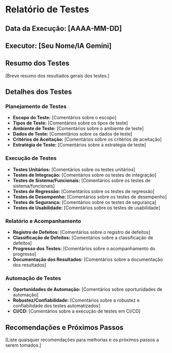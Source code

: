 # Relatório de Testes

## Data da Execução: [AAAA-MM-DD]

## Executor: [Seu Nome/IA Gemini]

## Resumo dos Testes

[Breve resumo dos resultados gerais dos testes.]

## Detalhes dos Testes

### Planejamento de Testes

*   **Escopo do Teste:** [Comentários sobre o escopo]
*   **Tipos de Teste:** [Comentários sobre os tipos de teste]
*   **Ambiente de Teste:** [Comentários sobre o ambiente de teste]
*   **Dados de Teste:** [Comentários sobre os dados de teste]
*   **Critérios de Aceitação:** [Comentários sobre os critérios de aceitação]
*   **Estratégia de Teste:** [Comentários sobre a estratégia de teste]

### Execução de Testes

*   **Testes Unitários:** [Comentários sobre os testes unitários]
*   **Testes de Integração:** [Comentários sobre os testes de integração]
*   **Testes de Sistema/Funcionais:** [Comentários sobre os testes de sistema/funcionais]
*   **Testes de Regressão:** [Comentários sobre os testes de regressão]
*   **Testes de Desempenho:** [Comentários sobre os testes de desempenho]
*   **Testes de Segurança:** [Comentários sobre os testes de segurança]
*   **Testes de Usabilidade:** [Comentários sobre os testes de usabilidade]

### Relatório e Acompanhamento

*   **Registro de Defeitos:** [Comentários sobre o registro de defeitos]
*   **Classificação de Defeitos:** [Comentários sobre a classificação de defeitos]
*   **Progresso dos Testes:** [Comentários sobre o acompanhamento do progresso]
*   **Documentação dos Resultados:** [Comentários sobre a documentação dos resultados]

### Automação de Testes

*   **Oportunidades de Automação:** [Comentários sobre oportunidades de automação]
*   **Robustez/Confiabilidade:** [Comentários sobre a robustez e confiabilidade dos testes automatizados]
*   **CI/CD:** [Comentários sobre a execução de testes em CI/CD]

## Recomendações e Próximos Passos

[Liste quaisquer recomendações para melhorias e os próximos passos a serem tomados.]